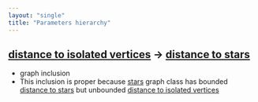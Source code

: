 ```yaml
---
layout: "single"
title: "Parameters hierarchy"
---
```

<!--this is a generated file-->

## [distance to isolated vertices](../LsiBbX_dist) → [distance to stars](../10JR3F_dist)
* graph inclusion
* This inclusion is proper because [stars](#10JR3F) graph class has bounded [distance to stars](../10JR3F_dist) but unbounded [distance to isolated vertices](../LsiBbX_dist)
